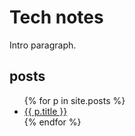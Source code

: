 # Tech notes

Intro paragraph.

## posts
<ul>
  {% for p in site.posts %}
	 <li><a href="{{site.baseurl}}/{{ p.url }}">{{ p.title }}</a></li>
  {% endfor %} 
</ul>